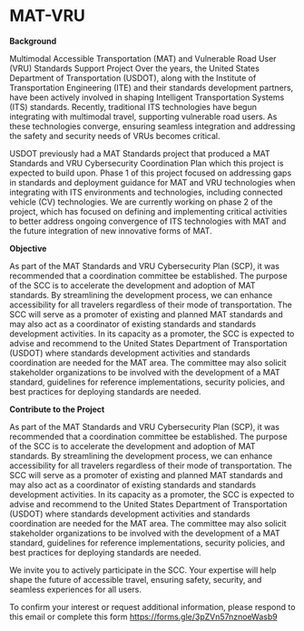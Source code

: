 # MAT-VRU
**Background**

Multimodal Accessible Transportation (MAT) and Vulnerable Road User (VRU) Standards Support Project
Over the years, the United States Department of Transportation (USDOT), along with the Institute of Transportation Engineering (ITE) and their standards development partners, have been actively involved in shaping Intelligent Transportation Systems (ITS) standards. Recently, traditional ITS technologies have begun integrating with multimodal travel, supporting vulnerable road users. As these technologies converge, ensuring seamless integration and addressing the safety and security needs of VRUs becomes critical.  

USDOT previously had a MAT Standards project that produced a MAT Standards and VRU Cybersecurity Coordination Plan which this project is expected to build upon. Phase 1 of this project focused on addressing gaps in standards and deployment guidance for MAT and VRU technologies when integrating with ITS environments and technologies, including connected vehicle (CV) technologies. We are currently working on phase 2 of the project, which has focused on defining and implementing critical activities to better address ongoing convergence of ITS technologies with MAT and the future integration of new innovative forms of MAT.  

**Objective**

As part of the MAT Standards and VRU Cybersecurity Plan (SCP), it was recommended that a coordination committee be established. The purpose of the SCC is to accelerate the development and adoption of MAT standards. By streamlining the development process, we can enhance accessibility for all travelers regardless of their mode of transportation. The SCC will serve as a promoter of existing and planned MAT standards and may also act as a coordinator of existing standards and standards development activities. In its capacity as a promoter, the SCC is expected to advise and recommend to the United States Department of Transportation (USDOT) where standards development activities and standards coordination are needed for the MAT area. The committee may also solicit stakeholder organizations to be involved with the development of a MAT standard, guidelines for reference implementations, security policies, and best practices for deploying standards are needed. 

**Contribute to the Project**

As part of the MAT Standards and VRU Cybersecurity Plan (SCP), it was recommended that a coordination committee be established. The purpose of the SCC is to accelerate the development and adoption of MAT standards. By streamlining the development process, we can enhance accessibility for all travelers regardless of their mode of transportation. The SCC will serve as a promoter of existing and planned MAT standards and may also act as a coordinator of existing standards and standards development activities. In its capacity as a promoter, the SCC is expected to advise and recommend to the United States Department of Transportation (USDOT) where standards development activities and standards coordination are needed for the MAT area. The committee may also solicit stakeholder organizations to be involved with the development of a MAT standard, guidelines for reference implementations, security policies, and best practices for deploying standards are needed. 

We invite you to actively participate in the SCC. Your expertise will help shape the future of accessible travel, ensuring safety, security, and seamless experiences for all users.  

To confirm your interest or request additional information, please respond to this email or complete this form https://forms.gle/3pZVn57nznoeWasb9
